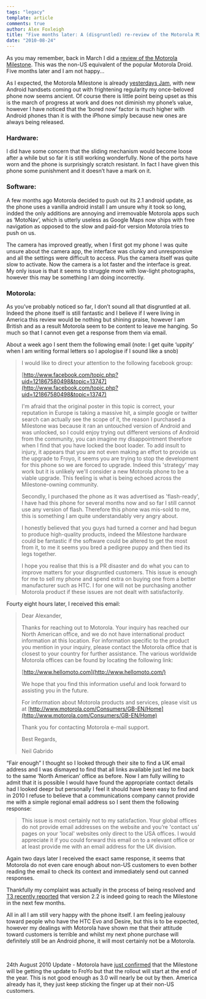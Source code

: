 ```yaml
---
tags: "legacy"
template: article 
comments: true 
author: Alex Foxleigh
title: "Five months later: A (disgruntled) re-review of the Motorola Milestone."
date: "2010-08-24"
---
```


As you may remember, back in March I did a [review of the Motorola Milestone](/2010/03/12/review-motorola-milestone-uk/). This was the non-US equivalent of the popular Motorola Droid. Five months later and I am not happy...

<!-- end -->

As I expected, the Motorola Milestone is already [yesterdays Jam](http://www.google.co.uk/search?q=yesterdays+jam&ie=utf-8&oe=utf-8&aq=t&rls=org.mozilla:en-GB:official&client=firefox-a), with new Android handsets coming out with frightening regularity my once-beloved phone now seems ancient. Of course there is little point being upset as this is the march of progress at work and does not diminish my phone’s value, however I have noticed that the ‘bored now’ factor is much higher with Android phones than it is with the iPhone simply because new ones are always being released.

### Hardware:

I did have some concern that the sliding mechanism would become loose after a while but so far it is still working wonderfully. None of the ports have worn and the phone is surprisingly scratch resistant. In fact I have given this phone some punishment and it doesn’t have a mark on it.

### Software:

A few months ago Motorola decided to push out its 2.1 android update, as the phone uses a vanilla android install I am unsure why it took so long, indded the only additions are annoying and irremovable Motorola apps such as ‘MotoNav’, which is utterly useless as Google Maps now ships with free navigation as opposed to the slow and paid-for version Motorola tries to push on us.

The camera has improved greatly, when I first got my phone I was quite unsure about the camera app, the interface was clunky and unresponsive and all the settings were difficult to access. Plus the camera itself was quite slow to activate. Now the camera is a lot faster and the interface is great. My only issue is that it seems to struggle more with low-light photographs, however this may be something I am doing incorrectly.

### Motorola:

As you’ve probably noticed so far, I don’t sound all that disgruntled at all. Indeed the phone itself is still fantastic and I believe if I were living in America this review would be nothing but shining praise, however I am British and as a result Motorola seem to be content to leave me hanging. So much so that I cannot even get a response from them via email.

About a week ago I sent them the following email (note: I get quite ‘uppity’ when I am writing formal letters so I apologise if I sound like a snob)

> I would like to direct your attention to the following facebook group:
> 
> [http://www.facebook.com/topic.php?uid=121867580498&topic=13747](http://www.facebook.com/topic.php?uid=121867580498&topic=13747)
> 
> I'm afraid that the original poster in this topic is correct, your reputation in Europe is taking a massive hit, a simple google or twitter search can actually see the scope of it, the reason I purchased a Milestone was because it ran an untouched version of Android and was unlocked, so I could enjoy trying out different versions of Android from the community, you can imagine my disappointment therefore when I find that you have locked the boot loader. To add insult to injury, it appears that you are not even making an effort to provide us the upgrade to Froyo, it seems you are trying to stop the development for this phone so we are forced to upgrade. Indeed this 'strategy' may work but it is unlikely we'll consider a new Motorola phone to be a viable upgrade. This feeling is what is being echoed across the Milestone-owning community.
> 
> Secondly, I purchased the phone as it was advertised as 'flash-ready', I have had this phone for several months now and so far I still cannot use any version of flash. Therefore this phone was mis-sold to me, this is something I am quite understandably very angry about.
> 
> I honestly believed that you guys had turned a corner and had begun to produce high-quality products, indeed the Milestone hardware could be fantastic if the software could be altered to get the most from it, to me it seems you bred a pedigree puppy and then tied its legs together.
> 
> I hope you realise that this is a PR disaster and do what you can to improve matters for your disgruntled customers. This issue is enough for me to sell my phone and spend extra on buying one from a better manufacturer such as HTC. I for one will not be purchasing another Motorola product if these issues are not dealt with satisfactorily.

Fourty eight hours later, I received this email:

> Dear Alexander,
> 
> Thanks for reaching out to Motorola. Your inquiry has reached our North American office, and we do not have international product information at this location. For information specific to the product you mention in your inquiry, please contact the Motorola office that is closest to your country for further assistance. The various worldwide Motorola offices can be found by locating the following link:
> 
> [http://www.hellomoto.com](http://www.hellomoto.com/)
> 
> We hope that you find this information useful and look forward to assisting you in the future.
> 
> For information about Motorola products and services, please visit us at [http://www.motorola.com/Consumers/GB-EN/Home](http://www.motorola.com/Consumers/GB-EN/Home)
> 
> Thank you for contacting Motorola e-mail support.
> 
> Best Regards,
> 
> Neil Gabrido

“Fair enough” I thought so I looked through their site to find a UK email address and I was dismayed to find that all links available just led me back to the same ‘North American’ office as before. Now I am fully willing to admit that it is possible I would have found the appropriate contact details had I looked deepr but personally I feel it should have been easy to find and in 2010 I refuse to believe that a communications company cannot provide me with a simple regional email address so I sent them the following response:

> This issue is most certainly not to my satisfaction. Your global offices do not provide email addresses on the website and you’re 'contact us' pages on your 'local' websites only direct to the USA offices. I would appreciate it if you could forward this email on to a relevant office or at least provide me with an email address for the UK division.

Again two days later I received the exact same response, it seems that Motorola do not even care enough about non-US customers to even bother reading the email to check its context and immediately send out canned responses.

Thankfully my complaint was actually in the process of being resolved and [T3 recently reported](http://www.t3.com/news/motorola-milestone-froyo-update-coming-september?=47713) that version 2.2 is indeed going to reach the Milestone in the next few months.

All in all I am still very happy with the phone itself. I am feeling jealousy toward people who have the HTC Evo and Desire, but this is to be expected, however my dealings with Motorola have shown me that their attitude toward customers is terrible and whilst my next phone purchase will definitely still be an Android phone, it will most certainly not be a Motorola.

 

24th August 2010 Update - Motorola have [just confirmed](http://androidos.in/2010/08/motorola-milestone-official-android-2-2-update-schedule/) that the Milestone will be getting the update to FroYo but that the rollout will start at the end of the year. This is not good enough as 3.0 will nearly be out by then. America already has it, they just keep sticking the finger up at their non-US customers.
